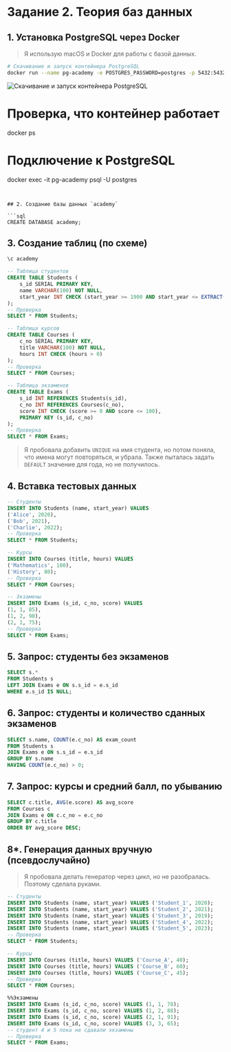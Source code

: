 # Задание 2. Теория баз данных

## 1. Установка PostgreSQL через Docker

> Я использую macOS и Docker для работы с базой данных.

```bash
# Скачивание и запуск контейнера PostgreSQL
docker run --name pg-academy -e POSTGRES_PASSWORD=postgres -p 5432:5432 -d postgres
```
![Скачивание и запуск контейнера PostgreSQL](screens/docker_run.png)

# Проверка, что контейнер работает
docker ps

# Подключение к PostgreSQL
docker exec -it pg-academy psql -U postgres
```


## 2. Создание базы данных `academy`

```sql
CREATE DATABASE academy;
```


## 3. Создание таблиц (по схеме)

```sql
\c academy

-- Таблица студентов
CREATE TABLE Students (
    s_id SERIAL PRIMARY KEY,
    name VARCHAR(100) NOT NULL,
    start_year INT CHECK (start_year >= 1900 AND start_year <= EXTRACT(YEAR FROM CURRENT_DATE))
);
-- Проверка
SELECT * FROM Students;

-- Таблица курсов
CREATE TABLE Courses (
    c_no SERIAL PRIMARY KEY,
    title VARCHAR(100) NOT NULL,
    hours INT CHECK (hours > 0)
);
-- Проверка
SELECT * FROM Courses;

-- Таблица экзаменов
CREATE TABLE Exams (
    s_id INT REFERENCES Students(s_id),
    c_no INT REFERENCES Courses(c_no),
    score INT CHECK (score >= 0 AND score <= 100),
    PRIMARY KEY (s_id, c_no)
);
-- Проверка
SELECT * FROM Exams;
```

> Я пробовала добавить `UNIQUE` на имя студента, но потом поняла, что имена могут повторяться, и убрала. Также пыталась задать `DEFAULT` значение для года, но не получилось.


## 4. Вставка тестовых данных

```sql
-- Студенты
INSERT INTO Students (name, start_year) VALUES
('Alice', 2020),
('Bob', 2021),
('Charlie', 2022);
-- Проверка
SELECT * FROM Students;

-- Курсы
INSERT INTO Courses (title, hours) VALUES
('Mathematics', 100),
('History', 80);
-- Проверка
SELECT * FROM Courses;

-- Экзамены
INSERT INTO Exams (s_id, c_no, score) VALUES
(1, 1, 85),
(1, 2, 90),
(2, 1, 75);
-- Проверка
SELECT * FROM Exams;
```


## 5. Запрос: студенты без экзаменов

```sql
SELECT s.*
FROM Students s
LEFT JOIN Exams e ON s.s_id = e.s_id
WHERE e.s_id IS NULL;
```


## 6. Запрос: студенты и количество сданных экзаменов

```sql
SELECT s.name, COUNT(e.c_no) AS exam_count
FROM Students s
JOIN Exams e ON s.s_id = e.s_id
GROUP BY s.name
HAVING COUNT(e.c_no) > 0;
```


## 7. Запрос: курсы и средний балл, по убыванию

```sql
SELECT c.title, AVG(e.score) AS avg_score
FROM Courses c
JOIN Exams e ON c.c_no = e.c_no
GROUP BY c.title
ORDER BY avg_score DESC;
```


## 8*. Генерация данных вручную (псевдослучайно)

> Я пробовала делать генератор через цикл, но не разобралась. Поэтому сделала руками.

```sql
-- Студенты
INSERT INTO Students (name, start_year) VALUES ('Student_1', 2020);
INSERT INTO Students (name, start_year) VALUES ('Student_2', 2021);
INSERT INTO Students (name, start_year) VALUES ('Student_3', 2019);
INSERT INTO Students (name, start_year) VALUES ('Student_4', 2022);
INSERT INTO Students (name, start_year) VALUES ('Student_5', 2023);
-- Проверка
SELECT * FROM Students;

-- Курсы
INSERT INTO Courses (title, hours) VALUES ('Course_A', 40);
INSERT INTO Courses (title, hours) VALUES ('Course_B', 60);
INSERT INTO Courses (title, hours) VALUES ('Course_C', 45);
-- Проверка
SELECT * FROM Courses;

%%Экзамены
INSERT INTO Exams (s_id, c_no, score) VALUES (1, 1, 78);
INSERT INTO Exams (s_id, c_no, score) VALUES (1, 2, 88);
INSERT INTO Exams (s_id, c_no, score) VALUES (2, 1, 91);
INSERT INTO Exams (s_id, c_no, score) VALUES (3, 3, 65);
-- студент 4 и 5 пока не сдавали экзамены
-- Проверка
SELECT * FROM Exams;
```
